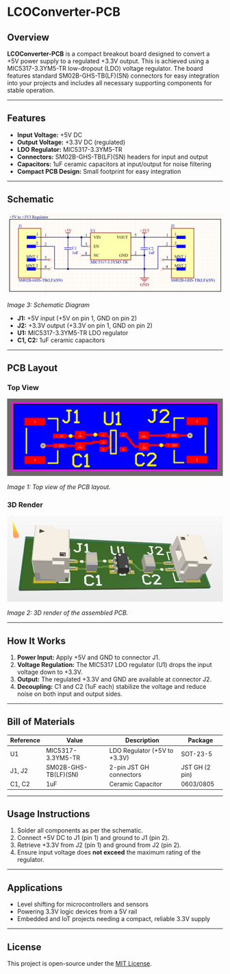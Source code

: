 # LCOConverter-PCB

## Overview

**LCOConverter-PCB** is a compact breakout board designed to convert a +5V power supply to a regulated +3.3V output. This is achieved using a MIC5317-3.3YM5-TR low-dropout (LDO) voltage regulator. The board features standard SM02B-GHS-TB(LF)(SN) connectors for easy integration into your projects and includes all necessary supporting components for stable operation.

---

## Features

- **Input Voltage:** +5V DC
- **Output Voltage:** +3.3V DC (regulated)
- **LDO Regulator:** MIC5317-3.3YM5-TR
- **Connectors:** SM02B-GHS-TB(LF)(SN) headers for input and output
- **Capacitors:** 1uF ceramic capacitors at input/output for noise filtering
- **Compact PCB Design:** Small footprint for easy integration

---

## Schematic

![Schematic](Images/LCOConverter%20Schematic.png)

*Image 3: Schematic Diagram*

- **J1:** +5V input (+5V on pin 1, GND on pin 2)
- **J2:** +3.3V output (+3.3V on pin 1, GND on pin 2)
- **U1:** MIC5317-3.3YM5-TR LDO regulator
- **C1, C2:** 1uF ceramic capacitors

---

## PCB Layout

### Top View

![PCB Top View](images/LCOConverter%20PCB%202D.png)

*Image 1: Top view of the PCB layout.*

### 3D Render

![3D PCB](images/LCOConverter%20PCB%203D.png)

*Image 2: 3D render of the assembled PCB.*

---

## How It Works

1. **Power Input:** Apply +5V and GND to connector J1.
2. **Voltage Regulation:** The MIC5317 LDO regulator (U1) drops the input voltage down to +3.3V.
3. **Output:** The regulated +3.3V and GND are available at connector J2.
4. **Decoupling:** C1 and C2 (1uF each) stabilize the voltage and reduce noise on both input and output sides.

---

## Bill of Materials

| Reference | Value      | Description                 | Package         |
|-----------|------------|-----------------------------|-----------------|
| U1        | MIC5317-3.3YM5-TR | LDO Regulator (+5V to +3.3V) | SOT-23-5        |
| J1, J2    | SM02B-GHS-TB(LF)(SN) | 2-pin JST GH connectors       | JST GH (2 pin)  |
| C1, C2    | 1uF        | Ceramic Capacitor           | 0603/0805       |

---

## Usage Instructions

1. Solder all components as per the schematic.
2. Connect +5V DC to J1 (pin 1) and ground to J1 (pin 2).
3. Retrieve +3.3V from J2 (pin 1) and ground from J2 (pin 2).
4. Ensure input voltage does **not exceed** the maximum rating of the regulator.

---

## Applications

- Level shifting for microcontrollers and sensors
- Powering 3.3V logic devices from a 5V rail
- Embedded and IoT projects needing a compact, reliable 3.3V supply

---

## License

This project is open-source under the [MIT License](LICENSE).

